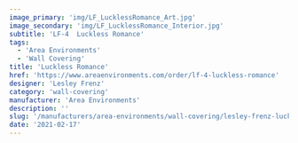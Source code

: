 ```yaml
---
image_primary: 'img/LF_LucklessRomance_Art.jpg'
image_secondary: 'img/LF_LucklessRomance_Interior.jpg'
subtitle: 'LF-4  Luckless Romance'
tags:
  - 'Area Environments'
  - 'Wall Covering'
title: 'Luckless Romance'
href: 'https://www.areaenvironments.com/order/lf-4-luckless-romance'
designer: 'Lesley Frenz'
category: 'wall-covering'
manufacturer: 'Area Environments'
description: ''
slug: '/manufacturers/area-environments/wall-covering/lesley-frenz-luckless-romance'
date: '2021-02-17'
---
```


